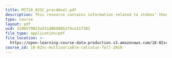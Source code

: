 ```yaml
---
title: MIT18_02SC_prac4Asol.pdf
description: This resource contains information related to stokes’ theorem.
type: course
layout: pdf
uid: 3286570023a551d06088b1f4ce317382
file_type: application/pdf
file_location: >-
  https://open-learning-course-data-production.s3.amazonaws.com/18-02sc-multivariable-calculus-fall-2010/3286570023a551d06088b1f4ce317382_MIT18_02SC_prac4Asol.pdf
course_id: 18-02sc-multivariable-calculus-fall-2010
---
```


